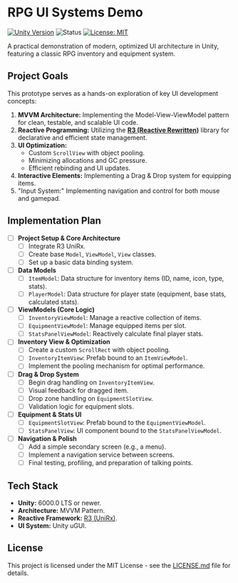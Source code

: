 # RPG UI Systems Demo

[![Unity Version](https://img.shields.io/badge/Unity-6000.0+-black.svg?logo=unity)](https://unity.com/en/releases/editor/archive)
![Status](https://img.shields.io/badge/Status-In%20Active%20Development-orange)
[![License: MIT](https://img.shields.io/badge/License-MIT-yellow.svg)](https://github.com/LLarean/rpg-ui-mvvm-demo/blob/main/LICENSE)

A practical demonstration of modern, optimized UI architecture in Unity, featuring a classic RPG inventory and equipment system.

## Project Goals

This prototype serves as a hands-on exploration of key UI development concepts:

1.  **MVVM Architecture:** Implementing the Model-View-ViewModel pattern for clean, testable, and scalable UI code.
2.  **Reactive Programming:** Utilizing the **[R3 (Reactive Rewritten)](https://github.com/Cysharp/R3)** library for declarative and efficient state management.
3.  **UI Optimization:**
    *   Custom `ScrollView` with object pooling.
    *   Minimizing allocations and GC pressure.
    *   Efficient rebinding and UI updates.
4.  **Interactive Elements:** Implementing a Drag & Drop system for equipping items.
5. "Input System:" Implementing navigation and control for both mouse and gamepad.

## Implementation Plan

-   [ ] **Project Setup & Core Architecture**
    -   [ ] Integrate R3 UniRx.
    -   [ ] Create base `Model`, `ViewModel`, `View` classes.
    -   [ ] Set up a basic data binding system.

-   [ ] **Data Models**
    -   [ ] `ItemModel`: Data structure for inventory items (ID, name, icon, type, stats).
    -   [ ] `PlayerModel`: Data structure for player state (equipment, base stats, calculated stats).

-   [ ] **ViewModels (Core Logic)**
    -   [ ] `InventoryViewModel`: Manage a reactive collection of items.
    -   [ ] `EquipmentViewModel`: Manage equipped items per slot.
    -   [ ] `StatsPanelViewModel`: Reactively calculate final player stats.

-   [ ] **Inventory View & Optimization**
    -   [ ] Create a custom `ScrollRect` with object pooling.
    -   [ ] `InventoryItemView`: Prefab bound to an `ItemViewModel`.
    -   [ ] Implement the pooling mechanism for optimal performance.

-   [ ] **Drag & Drop System**
    -   [ ] Begin drag handling on `InventoryItemView`.
    -   [ ] Visual feedback for dragged item.
    -   [ ] Drop zone handling on `EquipmentSlotView`.
    -   [ ] Validation logic for equipment slots.

-   [ ] **Equipment & Stats UI**
    -   [ ] `EquipmentSlotView`: Prefab bound to the `EquipmentViewModel`.
    -   [ ] `StatsPanelView`: UI component bound to the `StatsPanelViewModel`.

-   [ ] **Navigation & Polish**
    -   [ ] Add a simple secondary screen (e.g., a menu).
    -   [ ] Implement a navigation service between screens.
    -   [ ] Final testing, profiling, and preparation of talking points.

## Tech Stack

*   **Unity:** 6000.0 LTS or newer.
*   **Architecture:** MVVM Pattern.
*   **Reactive Framework:** [R3 (UniRx)](https://github.com/Cysharp/R3).
*   **UI System:** Unity uGUI.

## License

This project is licensed under the MIT License - see the [LICENSE.md](https://github.com/LLarean/rpg-ui-mvvm-demo/blob/main/LICENSE) file for details.
